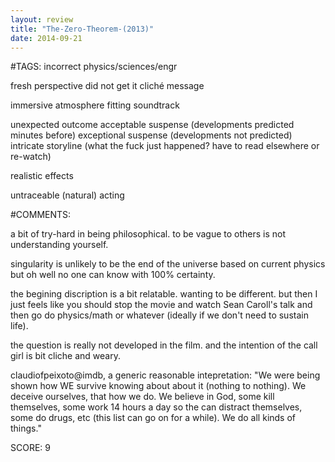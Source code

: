 ```yaml
---
layout: review
title: "The-Zero-Theorem-(2013)"
date: 2014-09-21
---
```


#TAGS:
incorrect physics/sciences/engr

fresh perspective
did not get it
cliché message

immersive atmosphere
fitting soundtrack

unexpected outcome
acceptable suspense (developments predicted minutes before)
exceptional suspense (developments not predicted)
intricate storyline (what the fuck just happened? have to read elsewhere or re-watch)

realistic effects

untraceable (natural) acting

#COMMENTS:

a bit of try-hard in being philosophical. to be vague to others is not understanding yourself.

singularity is unlikely to be the end of the universe based on current physics but oh well no one can know with 100% certainty.

the begining discription is a bit relatable. wanting to be different. but then I just feels like you should stop the movie and watch Sean Caroll's talk and then go do physics/math or whatever (ideally if we don't need to sustain life).

the question is really not developed in the film. and the intention of the call girl is bit cliche and weary.

claudiofpeixoto@imdb, a generic reasonable intepretation: "We were being shown how WE survive knowing about about it (nothing to nothing). We deceive ourselves, that how we do. We believe in God, some kill themselves, some work 14 hours a day so the can distract themselves, some do drugs, etc (this list can go on for a while). We do all kinds of things."





SCORE:
9
